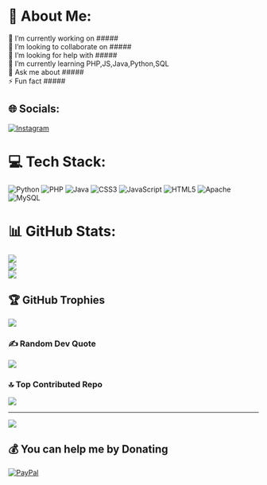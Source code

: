 # 💫 About Me:
🔭 I’m currently working on #####<br>👯 I’m looking to collaborate on #####<br>🤝 I’m looking for help with #####<br>🌱 I’m currently learning PHP,JS,Java,Python,SQL<br>💬 Ask me about #####<br>⚡ Fun fact #####


## 🌐 Socials:
[![Instagram](https://img.shields.io/badge/Instagram-%23E4405F.svg?logo=Instagram&logoColor=white)](https://instagram.com/j_k__lakshan_?igsh=YzljYTk1Og3Zg==) 

# 💻 Tech Stack:
![Python](https://img.shields.io/badge/python-3670A0?style=for-the-badge&logo=python&logoColor=ffdd54) ![PHP](https://img.shields.io/badge/php-%23777BB4.svg?style=for-the-badge&logo=php&logoColor=white) ![Java](https://img.shields.io/badge/java-%23ED8B00.svg?style=for-the-badge&logo=openjdk&logoColor=white) ![CSS3](https://img.shields.io/badge/css3-%231572B6.svg?style=for-the-badge&logo=css3&logoColor=white) ![JavaScript](https://img.shields.io/badge/javascript-%23323330.svg?style=for-the-badge&logo=javascript&logoColor=%23F7DF1E) ![HTML5](https://img.shields.io/badge/html5-%23E34F26.svg?style=for-the-badge&logo=html5&logoColor=white) ![Apache](https://img.shields.io/badge/apache-%23D42029.svg?style=for-the-badge&logo=apache&logoColor=white) ![MySQL](https://img.shields.io/badge/mysql-4479A1.svg?style=for-the-badge&logo=mysql&logoColor=white)
# 📊 GitHub Stats:
![](https://github-readme-stats.vercel.app/api?username=KevinMark-MM&theme=dark&hide_border=false&include_all_commits=true&count_private=true)<br/>
![](https://github-readme-streak-stats.herokuapp.com/?user=KevinMark-MM&theme=dark&hide_border=false)<br/>
![](https://github-readme-stats.vercel.app/api/top-langs/?username=KevinMark-MM&theme=dark&hide_border=false&include_all_commits=true&count_private=true&layout=compact)

## 🏆 GitHub Trophies
![](https://github-profile-trophy.vercel.app/?username=KevinMark-MM&theme=radical&no-frame=false&no-bg=true&margin-w=4)

### ✍️ Random Dev Quote
![](https://quotes-github-readme.vercel.app/api?type=horizontal&theme=radical)

### 🔝 Top Contributed Repo
![](https://github-contributor-stats.vercel.app/api?username=KevinMark-MM&limit=5&theme=dark&combine_all_yearly_contributions=true)

---
[![](https://visitcount.itsvg.in/api?id=KevinMark-MM&icon=4&color=12)](https://visitcount.itsvg.in)

  ## 💰 You can help me by Donating
  [![PayPal](https://img.shields.io/badge/PayPal-00457C?style=for-the-badge&logo=paypal&logoColor=white)](https://paypal.me/paypal.me/janithMM) 

  
<!-- Proudly created with GPRM ( https://gprm.itsvg.in ) -->
